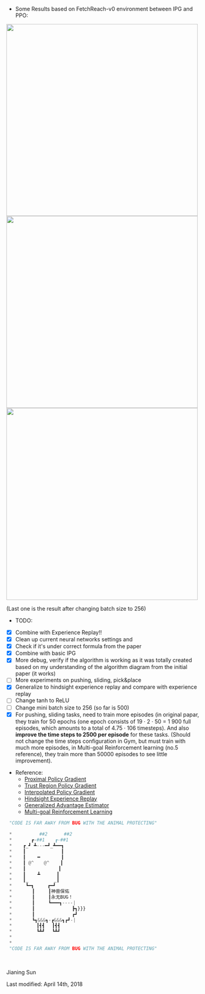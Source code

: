- Some Results based on FetchReach-v0 environment between IPG and PPO:

<img src="https://github.com/jianing-sun/Interpolated-Policy-Gradient-with-PPO-for-Robotics-Control-/blob/master/Results/0412.png" width="500px" />

<img src="https://github.com/jianing-sun/Interpolated-Policy-Gradient-with-PPO-for-Robotics-Control-/blob/master/Results/0414-amend-onpolicy-loss.png" width="500px" />

<img src="https://github.com/jianing-sun/Interpolated-Policy-Gradient-with-PPO-for-Robotics-Control-/blob/master/Results/0414-amend-onpolicy-loss-256.png" width="500px" />

(Last one is the result after changing batch size to 256)

- TODO:


- [x] Combine with Experience Replay!!
- [x] Clean up current neural networks settings and 
- [x] Check if it's under correct formula from the paper
- [x] Combine with basic IPG
- [x] More debug, verify if the algorithm is working as it was totally created based on my understanding of the algorithm diagram from the initial paper (it works)
- [ ] More experiments on pushing, sliding, pick&place
- [x] Generalize to hindsight experience replay and compare with experience replay 
- [ ] Change tanh to ReLU
- [ ] Change mini batch size to 256 (so far is 500)
- [x] For pushing, sliding tasks, need to train more episodes (in original papar, they train for 50 epochs (one epoch consists of 19 · 2 · 50 = 1 900 full episodes, which amounts to a total of 4.75 · 106 timesteps). And also **improve the time steps to 2500 per episode** for these tasks. (Should not change the time steps configuration in Gym, but must train with much more episodes, in Multi-goal Reinforcement learning (no.5 reference), they train more than 50000 episodes to see little improvement).
- Reference:
  - [Proximal Policy Gradient](https://arxiv.org/pdf/1707.02286.pdf)
  - [Trust Region Policy Gradient](https://arxiv.org/pdf/1502.05477.pdf)
  - [Interpolated Policy Gradient](https://arxiv.org/pdf/1706.00387.pdf)
  - [Hindsight Experience Replay](http://papers.nips.cc/paper/7090-hindsight-experience-replay.pdf)
  - [Generalized Advantage Estimator](https://arxiv.org/pdf/1506.02438.pdf)
  - [Multi-goal Reinforcement Learning](https://d4mucfpksywv.cloudfront.net/research-covers/ingredients-for-robotics-research/technical-report.pdf)





```Python
 "CODE IS FAR AWAY FROM BUG WITH THE ANIMAL PROTECTING"
 
 *          ##2      ##2
 *       ┏-##1　  ┏-##1
 *    ┏_┛ ┻---━┛_┻━━┓
 *    ┃　　　        ┃　　　　 
 *    ┃　　 ━　      ┃　　　 
 *    ┃ @^　  @^    ┃　　 
 *    ┃　　　　　　  ┃
 *    ┃　　 ┻　　　 ┃
 *    ┃_　　　　　 _┃
 *     ┗━┓　　　┏━┛
 *    　　┃　　　┃神兽保佑
 *    　　┃　　　┃永无BUG！
 *    　　┃　　　┗━━━┓----|
 *    　　┃　　　　　　　  ┣┓}}}
 *    　　┃　　　　　　　  ┏┛
 *    　　┗┓&&&┓-┏&&&┓┏┛-|
 *    　　　┃┫┫　 ┃┫┫
 *    　　　┗┻┛　 ┗┻┛
 *
 *
 "CODE IS FAR AWAY FROM BUG WITH THE ANIMAL PROTECTING"
```

​	

Jianing Sun

Last modified: April 14th, 2018